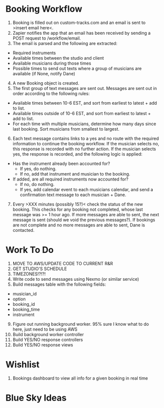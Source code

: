 # Booking Workflow

1. Booking is filled out on custom-tracks.com and an email is sent to >insert email here<.
2. Zapier notifies the app that an email has been received by sending a POST request to /workflow/email.
3. The email is parsed and the following are extracted:
  - Required instruments
  - Available times between the studio and client
  - Available musicians during those times
  - Possible times to send out texts where a group of musicians are available (if None, notify Dane)
4. A new Booking object is created.
5. The first group of text messages are sent out. Messages are sent out in order according to the following rules:
  - Available times between 10-6 EST, and sort from earliest to latest + add to list.
  - Available times outside of 10-6 EST, and sort from earliest to latest + add to list.
  - For each time with multiple musicians, determine how many days since last booking. Sort musicians from smallest to largest.
6. Each text message contains links to a yes and no route with the required information to continue the booking workflow. If the musician selects no, this response is recorded with no further action. If the musician selects yes, the response is recorded, and the following logic is applied:
  - Has the instrument already been accounted for?
    - If yes, do nothing.
    - If no, add that instrument and musician to the booking.
  - If added, are all required instruments now accounted for?
    - If no, do nothing.
    - If yes, add calendar event to each musicians calendar, and send a confirmation text message to each musician + Dane.
7. Every >XXX minutes (possibly 15?)< check the status of the new booking. This checks for any booking not completed, whose last message was >= 1 hour ago. If more messages are able to sent, the next message is sent (should we void the previous messages?). If bookings are not complete and no more messages are able to sent, Dane is contacted.




# Work To Do
1. MOVE TO AWS/UPDATE CODE TO CURRENT R&R
2. GET STUDIO'S SCHEDULE
3. TIMEZONES!?!?!
2. Write code to send messages using Nexmo (or similar service)
3. Build messages table with the following fields:
  - musician_id
  - option
  - booking_id
  - booking_time
  - instrument
9. Figure out running background worker. 95% sure I know what to do here, just need to be using AWS
10. Build background worker controller
11. Build YES/NO response controllers
12. Build YES/NO response views

# Wishlist

1. Bookings dashboard to view all info for a given booking in real time

# Blue Sky Ideas
